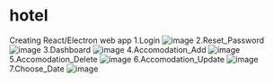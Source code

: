 # hotel
Creating React/Electron web app
1.Login  ![image](https://user-images.githubusercontent.com/66902835/130913996-d55bd255-16ff-4bbb-b31c-e48ad9973c5a.png)
2.Reset_Password  ![image](https://user-images.githubusercontent.com/66902835/130914137-27b4fd46-14c8-4237-b8a7-3599837ba689.png)
3.Dashboard ![image](https://user-images.githubusercontent.com/66902835/130915457-ece8233c-081b-49ec-8101-7068facefcab.png)
4.Accomodation_Add ![image](https://user-images.githubusercontent.com/66902835/130914564-d77615b9-02a1-4b59-94f9-93328e09e670.png)
5.Accomodation_Delete  ![image](https://user-images.githubusercontent.com/66902835/130914722-6ecf1830-9043-4d9e-b129-131524f02ce5.png)
6.Accomodation_Update  ![image](https://user-images.githubusercontent.com/66902835/130914837-a5a3771a-0480-46cf-a352-435e3d767024.png)
7.Choose_Date  ![image](https://user-images.githubusercontent.com/66902835/130914772-71d38760-55a1-48fc-8b9b-eb453ea8e501.png)

